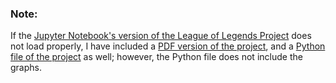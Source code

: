 ### Note:

If the [Jupyter Notebook's version of the League of Legends Project](https://github.com/jeyla380/codecademy_projects/blob/main/datascience/data_visualization/projects/league_of_legends_project/league_of_legends_project%20(2).ipynb) does not load properly, I have included a [PDF version of the project](https://github.com/jeyla380/codecademy_projects/blob/main/datascience/data_visualization/projects/league_of_legends_project/League%20of%20Legends%20Project.pdf), and a [Python file of the project](https://github.com/jeyla380/codecademy_projects/blob/main/datascience/data_visualization/projects/league_of_legends_project/league_of_legends_project.py) as well; however, the Python file does not include the graphs.
